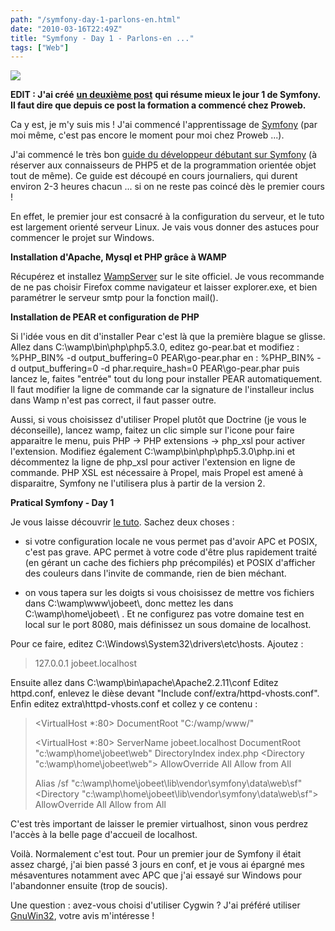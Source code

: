 ```yaml
---
path: "/symfony-day-1-parlons-en.html"
date: "2010-03-16T22:49Z"
title: "Symfony - Day 1 - Parlons-en ..."
tags: ["Web"]
---
```


[![](https://2.bp.blogspot.com/_lEhuTvDBOnM/S5_U9TOn4lI/AAAAAAAAAJQ/nXrevsBOWAM/s200/9782918390169-3d.jpg)](http://2.bp.blogspot.com/_lEhuTvDBOnM/S5_U9TOn4lI/AAAAAAAAAJQ/nXrevsBOWAM/s1600-h/9782918390169-3d.jpg)

**EDIT : J'ai créé** [**un deuxième post**](2010-05-08-symfony-day-1-parlons-en-encore.md) **qui résume mieux le jour 1 de Symfony. Il faut dire que depuis ce post la formation a commencé chez Proweb.**

Ca y est, je m'y suis mis ! J'ai commencé l'apprentissage de [Symfony](http://www.symfony-project.org/) (par moi même, c'est pas encore le moment pour moi chez Proweb ...).

J'ai commencé le très bon [guide du développeur débutant sur Symfony](http://www.symfony-project.org/jobeet/1_4/Doctrine/fr/) (à réserver aux connaisseurs de PHP5 et de la programmation orientée objet tout de même). Ce guide est découpé en cours journaliers, qui durent environ 2-3 heures chacun ... si on ne reste pas coincé dès le premier cours !

En effet, le premier jour est consacré à la configuration du serveur, et le tuto est largement orienté serveur Linux. Je vais vous donner des astuces pour commencer le projet sur Windows.

**Installation d'Apache, Mysql et PHP grâce à WAMP**

Récupérez et installez [WampServer](http://www.wampserver.com/download.php) sur le site officiel. Je vous recommande de ne pas choisir Firefox comme navigateur et laisser explorer.exe, et bien paramétrer le serveur smtp pour la fonction mail().

**Installation de PEAR et configuration de PHP**

Si l'idée vous en dit d'installer Pear c'est là que la première blague se glisse. Allez dans C:\\wamp\\bin\\php\\php5.3.0, editez go-pear.bat et modifiez :
%PHP\_BIN% -d output\_buffering=0 PEAR\\go-pear.phar
en :
%PHP\_BIN% -d output\_buffering=0 -d phar.require_hash=0 PEAR\\go-pear.phar
puis lancez le, faites "entrée" tout du long pour installer PEAR automatiquement. Il faut modifier la ligne de commande car la signature de l'installeur inclus dans Wamp n'est pas correct, il faut passer outre.

Aussi, si vous choisissez d'utiliser Propel plutôt que Doctrine (je vous le déconseille), lancez wamp, faitez un clic simple sur l'icone pour faire apparaitre le menu, puis PHP -> PHP extensions -> php\_xsl pour activer l'extension. Modifiez également C:\\wamp\\bin\\php\\php5.3.0\\php.ini et décommentez la ligne de php\_xsl pour activer l'extension en ligne de commande. PHP XSL est nécessaire à Propel, mais Propel est amené à disparaitre, Symfony ne l'utilisera plus à partir de la version 2.

**Pratical Symfony - Day 1**

Je vous laisse découvrir [le tuto](http://www.symfony-project.org/jobeet/1_4/Doctrine/fr/01). Sachez deux choses :

- si votre configuration locale ne vous permet pas d'avoir APC et POSIX, c'est pas grave. APC permet à votre code d'être plus rapidement traité (en gérant un cache des fichiers php précompilés) et POSIX d'afficher des couleurs dans l'invite de commande, rien de bien méchant.

- on vous tapera sur les doigts si vous choisissez de mettre vos fichiers dans C:\\wamp\\www\\jobeet\\, donc mettez les dans C:\\wamp\\home\\jobeet\ . Et ne configurez pas votre domaine test en local sur le port 8080, mais définissez un sous domaine de localhost.

Pour ce faire, editez C:\\Windows\\System32\\drivers\\etc\\hosts. Ajoutez :
> 127.0.0.1        jobeet.localhost

Ensuite allez dans C:\\wamp\\bin\\apache\\Apache2.2.11\\conf
Editez httpd.conf, enlevez le dièse devant "Include conf/extra/httpd-vhosts.conf".
Enfin editez extra\\httpd-vhosts.conf et collez y ce contenu :

> <VirtualHost *:80>
>     DocumentRoot "C:/wamp/www/"
> </VirtualHost>
>
> <VirtualHost *:80>
>   ServerName jobeet.localhost
>   DocumentRoot "c:\\wamp\\home\\jobeet\\web"
>   DirectoryIndex index.php
>   <Directory "c:\\wamp\\home\\jobeet\\web">
>     AllowOverride All
>     Allow from All
>   </Directory>
>
>   Alias /sf "c:\\wamp\\home\\jobeet\\lib\\vendor\\symfony\\data\\web\\sf"
>   <Directory "c:\\wamp\\home\\jobeet\\lib\\vendor\\symfony\\data\\web\\sf">
>     AllowOverride All
>     Allow from All
>   </Directory>
> </VirtualHost>

C'est très important de laisser le premier virtualhost, sinon vous perdrez l'accès à la belle page d'accueil de localhost.

Voilà. Normalement c'est tout. Pour un premier jour de Symfony il était assez chargé, j'ai bien passé 3 jours en conf, et je vous ai épargné mes mésaventures notamment avec APC que j'ai essayé sur Windows pour l'abandonner ensuite (trop de soucis).

Une question : avez-vous choisi d'utiliser Cygwin ? J'ai préféré utiliser [GnuWin32](http://gnuwin32.sourceforge.net/), votre avis m'intéresse !
